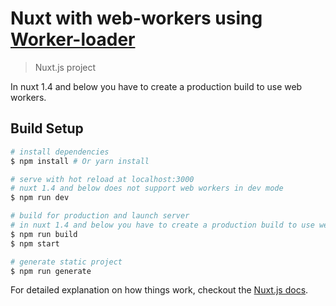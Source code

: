 # Nuxt with web-workers using [Worker-loader](https://github.com/webpack-contrib/worker-loader)

> Nuxt.js project

In nuxt 1.4 and below you have to create a production build to use web workers.

## Build Setup

``` bash
# install dependencies
$ npm install # Or yarn install

# serve with hot reload at localhost:3000
# nuxt 1.4 and below does not support web workers in dev mode
$ npm run dev

# build for production and launch server
# in nuxt 1.4 and below you have to create a production build to use web workers
$ npm run build
$ npm start

# generate static project
$ npm run generate
```

For detailed explanation on how things work, checkout the [Nuxt.js docs](https://github.com/nuxt/nuxt.js).
